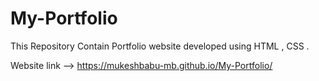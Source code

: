 # My-Portfolio
This Repository Contain Portfolio website developed using HTML , CSS .

Website link --> https://mukeshbabu-mb.github.io/My-Portfolio/

